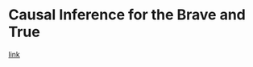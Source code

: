 # Causal Inference for the Brave and True

[link](https://matheusfacure.github.io/python-causality-handbook/)

